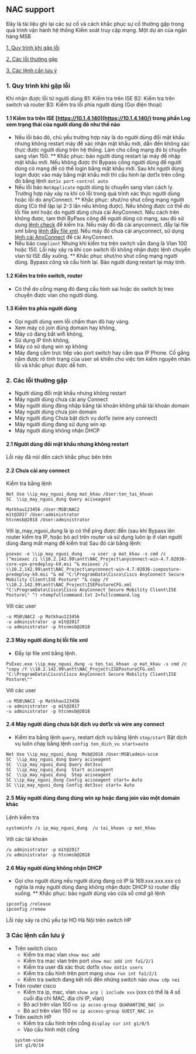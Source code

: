 ## NAC support
Đây là tài liệu ghi lại các sự cố và cách khắc phục sự cố thường gặp trong quá trình vận hành hệ thống Kiểm soát truy cập mạng. Một dự án của ngân hàng MSB

 [1. Quy trình khi gặp lỗi](#Quy_trinh)
 
 [2. Các lỗi thường gặp](#Loi)
 
 [3. Các lệnh cần lưu ý](#Lenh)
 
<a name="Quy_trinh"></a>
### 1. Quy trình khi gặp lỗi
Khi nhận được lỗi từ người dùng
B1: Kiểm tra trên ISE
B2: Kiểm tra trên switch và router
B3: Kiểm tra lỗi phía người dùng (Gọi điện thoại)
#### 1.1 Kiểm tra trên ISE [https://10.1.4.140](https://10.1.4.140/) trong phần Log xem trạng thái của người dùng đó như thế nào
* Nếu lỗi báo đỏ, chủ yếu trường hợp này là do người dùng đổi mật khẩu nhưng không restart máy để xác nhận mật khẩu mới, dẫn đến không xác thực được người dùng trên hệ thống. Làm cho cổng mạng đó bị chuyển sang vlan 150.
** Khắc phục: bảo người dùng restart lại máy để nhập mật khẩu mới. Nếu không được thì Bypass cổng người dùng để người dùng có mạng để có thể login bằng mật khẩu mới. Sau khi người dùng login được vào máy bằng mật khẩu mới thì cấu hình lại dot1x trên cổng đó bằng lệnh `dot1x port-control auto`
* Nếu lỗi báo `NotApplicate` người dùng bị chuyển sang vlan cách ly. Trường hợp này xảy ra khi có lỗi trong quá trình xác thực người dùng hoặc lỗi do anyConnect.
** Khắc phục: shut/no shut cổng mạng người dùng (Có thể lặp lại 2-3 lần nếu không được). Nếu không được có thể do lỗi file xml hoặc do người dùng chưa cài AnyConnect. Nếu cách trên không được, tạm thời ByPass công để người dùng có mạng, sau đó sử dụng [lệnh check](#comman1) để kiểm tra. Nếu máy đó đã cài anyconnect, đẩy lại file xml bằng [lệnh đẩy file xml](#comman2). Nếu máy đó chưa cài anyconnect, sử dụng [lệnh cài AnyConnect](#comman3) để cài AnyConnect.
*	Nếu báo `Complient` Nhưng khi kiểm tra trên switch vẫn đang là Vlan 100 hoặc 150. Lỗi này xảy ra khi con switch lỗi không nhận được lệnh chuyển vlan từ ISE đẩy xuống.
** Khắc phục shut/no shut cổng mạng người dùng. Bypass công và cấu hình lại. Bảo người dùng restart lại máy tính.
#### 1.2 Kiểm tra trên switch, router
* Có thể do cổng mạng đó đang cấu hình sai hoặc do switch bị treo chuyển được vlan cho người dùng.

#### 1.3 Kiểm tra phía người dùng
* Gọi người dùng xem lỗi chấm than đỏ hay vàng. 
* Xem máy có join đúng domain hay không, 
* Máy có đang bắt wifi không, 
* Sử dụng IP tĩnh không, 
* Máy có sử dụng win xp không
* Máy đang cắm trực tiếp vào port switch hay cắm qua IP Phone.
Cố gắng nắm được rõ tình trạng của user sẽ khiến cho việc tìm kiếm nguyên nhân lỗi và khắc phục được dễ hơn.
### 2. Các lỗi thường gặp <a name="Loi"></a>
* Người dùng đổi mật khẩu nhưng không restart
* Máy người dùng chưa cài any Connect
* Máy người dùng đăng nhập bằng tài khoản không phải tài khoản domain
* Máy người dùng chưa join domain
* Máy người dùng Chưa bật dịch vụ dot1x (wire any connect)
* Máy người dùng đang sử dụng win xp
* Máy người dùng không nhận DHCP
#### 2.1 Người dùng đổi mật khẩu nhưng không restart
Lỗi này đã nói đến cách khắc phục bên trên
#### 2.2 Chưa cài any connect
Kiểm tra bằng lệnh <a name="comman1"></a>
```
Net Use \\ip_may_nguoi_dung mat_khau /User:ten_tai_khoan
SC  \\ip_may_nguoi_dung Query aciseagent
```
```
Matkhau123456 /User:MSB\NAC2
m1t@2017 /User:administrator
htcnmsb@2018 /User:administrator
```
Với ip_may_nguoi_dung là ip có thể ping được đến (sau khi Bypass lên router kiểm tra IP, hoặc bỏ acl trên router và sử dụng luôn ip ở vlan người dùng đang mất mạng để kiểm tra)
Sau đó cài bằng lệnh: <a name="comman3"></a>
```
psexec -e \\ip_may_nguoi_dung   -u user -p mat_khau -s cmd /c (^msiexec /i \\10.2.142.99\antt\NAC_Project\anyconnect-win-4.7.02036-core-vpn-predeploy-k9.msi ^& msiexec /i \\10.2.142.99\antt\NAC_Project\anyconnect-win-4.7.02036-iseposture-predeploy-k9.msi ^& md "C:\ProgramData\Cisco\Cisco AnyConnect Secure Mobility Client\ISE Posture" ^& copy /Y \\10.2.142.99\antt\NAC_Project\ISEPostureCFG.xml "C:\ProgramData\Cisco\Cisco AnyConnect Secure Mobility Client\ISE Posture\" ^) >tempfullcommand.txt 2>fullcommand.log
```
Với các user
```
-u MSB\NAC2 -p Matkhau123456
-u administrator -p m1t@2017
-u administrator -p htcnmsb@2018
```
#### 2.3 Máy người dùng bị lỗi file xml
* Đẩy lại file xml bằng lệnh. <a name="comman2"></a>
```
PsExec.exe \\ip_may_nguoi_dung -u ten_tai_khoan -p mat_khau -s cmd /c "copy /Y \\10.2.142.99\antt\NAC_Project\ISEPostureCFG.xml "C:\ProgramData\Cisco\Cisco AnyConnect Secure Mobility Client\ISE Posture\""
```
Với các user
```
-u MSB\NAC2 -p Matkhau123456
-u administrator -p m1t@2017
-u administrator -p htcnmsb@2018
```
#### 2.4 Máy người dùng chưa bật dịch vụ dot1x và wire any connect
* Kiểm tra bằng lệnh `query`, restart dịch vụ bằng lệnh `stop/start` Bật dịch vụ luôn chạy bằng lệnh `config ten_dich_vu start=auto`
```
Net Use \\ip_may_nguoi_dung  Msb@2018 /User:MSB\admin-sccm
SC  \\ip_may_nguoi_dung Query aciseagent
SC  \\ip_may_nguoi_dung Query dot3svc
SC  \\ip_may_nguoi_dung  Start aciseagent
SC  \\ip_may_nguoi_dung  Stop aciseagent
SC \\ip_may_nguoi_dung Config aciseagent start= Auto
SC \\ip_may_nguoi_dung Config dot3svc start= Auto
```
#### 2.5 Máy người dùng đang dùng win xp hoặc đang join vào một domain khác
Lệnh kiểm tra
```
systeminfo /s ip_may_nguoi_dung  /u tai_khoan -p mat_khau
```
Với các tài khoản
```
/u administrator -p m1t@2017
/u administrator -p htcnmsb@2018
```
#### 2.6 Máy người dùng không nhận DHCP
* Gọi cho người dùng nếu người dùng đang có IP là 169.xxx.xxx.xxx có nghĩa là máy người dùng đang không nhận được DHCP từ router đẩy xuống. 
** Khắc phục: bảo người dùng vào cửa sổ cmd gõ lệnh 
```
ipconfig /release
ipconfig /renew
```
Lỗi này xảy ra chủ yếu tại HO Hà Nội trên switch HP

### 3 Các lệnh cần lưu ý <a name="Lenh"></a>
* Trên switch cisco
	* Kiểm tra mac vlan `show mac add`
	* Kiểm tra mac vlan trên port `show mac add int fa1/2/1`
	* Kiểm tra user đã xác thưc dot1x `show dot1x users`
	* Kiểm tra cấu hình trên port mạng `show run int fa1/2/1`
	* Kiểm tra switch đang kết nối đến những switch nào
	`show cdp nei`
* Trên router cisco
	* Kiểm tra ip, mac, vlan `show arp | include xxx` (xxx có thể là 4 số cuối địa chỉ MAC, địa chỉ IP, vlan)
	* Bỏ acl trên vlan 100
	`no ip acces-group QUARANTINE_NAC in`
	* Bỏ acl trên vlan 150
	`no ip access-group GUEST_NAC in`
* Trên switch HP
	* Kiểm tra cấu hình trên cổng
	`display cur int g1/0/5`
	* Vào cấu hình một cổng
	```
	system-view
	int g1/0/14
	```
